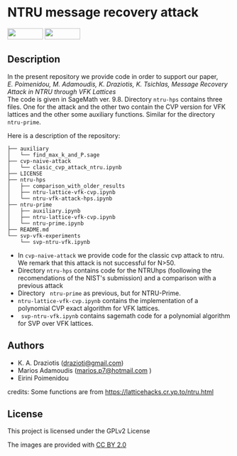 # NTRU message recovery attack
<p float="left">
<img src="https://img.shields.io/badge/license-GPLv2-lightgrey.svg" width="80" height="25">
<img src="https://github.com/sagemath/artwork/blob/master/sage-logo-2018.svg" width="80" height="25"> 
</p>

## Description

In the present repository we provide code in order to support our paper,<br> 
*E. Poimenidou, M. Adamoudis, K. Draziotis, K. Tsichlas, Message Recovery Attack in NTRU through VFK Lattices*
<br>
The code is given in SageMath ver. 9.8. Directory ```ntru-hps``` contains three files. One for the attack and the other two contain the CVP version for VFK lattices and the other some auxiliary functions. Similar for the directory ```ntru-prime```.

Here is a description of the repository:<br>
```
├── auxiliary
│   └── find_max_k_and_P.sage
├── cvp-naive-attack
│   └── clasic_cvp_attack_ntru.ipynb
├── LICENSE
├── ntru-hps
│   ├── comparison_with_older_results
│   ├── ntru-lattice-vfk-cvp.ipynb
│   └── ntru-vfk-attack-hps.ipynb
├── ntru-prime
│   ├── auxiliary.ipynb
│   ├── ntru-lattice-vfk-cvp.ipynb
│   └── ntru-prime.ipynb
├── README.md
└── svp-vfk-experiments
    └── svp-ntru-vfk.ipynb
```

* In ```cvp-naive-attack``` we provide code for the classic cvp attack to ntru. We remark that this attack is not successful for N>50.<br>
* Directory ```ntru-hps``` contains code for the NTRUhps (foollowing the recomendations of the NIST's submission) and a comparison with a previous attack <br>
* Directory ``` ntru-prime``` as previous, but for NTRU-Prime.<br>
* ```ntru-lattice-vfk-cvp.ipynb``` contains the implementation of a polynomial CVP exact algorithm for VFK lattices. <br>
* ``` svp-ntru-vfk.ipynb``` contains sagemath code for a polynomial algorithm for SVP over VFK lattices.<br>


## Authors

* K. A. Draziotis (drazioti@gmail.com)
* Marios Adamoudis (marios.p7@hotmail.com )
* Eirini Poimenidou

credits: Some functions are from https://latticehacks.cr.yp.to/ntru.html

## License

This project is licensed under the GPLv2 License

The images are provided with [CC BY 2.0](https://creativecommons.org/licenses/by/2.0/)
